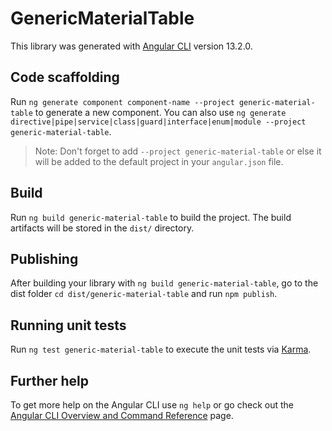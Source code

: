 # GenericMaterialTable

This library was generated with [Angular CLI](https://github.com/angular/angular-cli) version 13.2.0.

## Code scaffolding

Run `ng generate component component-name --project generic-material-table` to generate a new component. You can also use `ng generate directive|pipe|service|class|guard|interface|enum|module --project generic-material-table`.
> Note: Don't forget to add `--project generic-material-table` or else it will be added to the default project in your `angular.json` file. 

## Build

Run `ng build generic-material-table` to build the project. The build artifacts will be stored in the `dist/` directory.

## Publishing

After building your library with `ng build generic-material-table`, go to the dist folder `cd dist/generic-material-table` and run `npm publish`.

## Running unit tests

Run `ng test generic-material-table` to execute the unit tests via [Karma](https://karma-runner.github.io).

## Further help

To get more help on the Angular CLI use `ng help` or go check out the [Angular CLI Overview and Command Reference](https://angular.io/cli) page.
